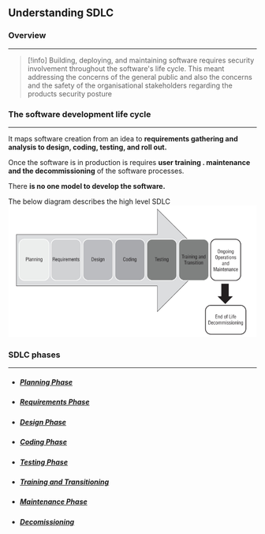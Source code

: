 ## Understanding SDLC

### Overview 
---
>[!info]
>Building, deploying, and maintaining software requires security involvement throughout the software's life cycle.
>This meant addressing the concerns of the general public and also the concerns and the  safety of the organisational stakeholders regarding the products security posture 
>

### The software development life cycle 
---
It maps software creation from an idea to **requirements gathering and analysis to design, coding, testing, and roll out.**

Once the software is in production is  requires **user training . maintenance and the decommissioning** of the software processes.

There **is no one model to develop the software.**

The below diagram describes the high level SDLC
![Pasted image 20251001140730.png](../../images/Pasted%20image%2020251001140730.png)


### SDLC phases 
---
- ##### [Planning Phase](Planning%20Phase.md)
- ##### [Requirements Phase](Requirements%20Phase.md)
- ##### [Design Phase](Design%20Phase.md)
- ##### [Coding Phase](Coding%20Phase.md)
- ##### [Testing Phase](Testing%20Phase.md)
- ##### [Training and Transitioning](Training%20and%20Transitioning.md)
- ##### [Maintenance Phase](Maintenance%20Phase.md)
- ##### [Decomissioning](Decomissioning.md)

